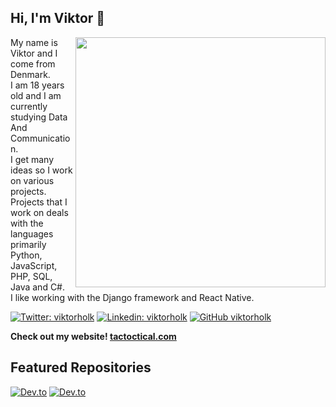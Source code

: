 <h2> Hi, I'm Viktor 👋</h2>
<img align='right' src="https://33.media.tumblr.com/f36d34d8012806dfc1a7cc23c050f524/tumblr_nrb1qjouY01s2wio8o4_500.gif" width="400">


My name is Viktor and I come from Denmark.<br />
I am 18 years old and I am currently studying Data And Communication.<br />
I get many ideas so I work on various projects.<br />
Projects that I work on deals with the languages primarily Python, JavaScript, PHP, SQL, Java and C#.<br />
I like working with the Django framework and React Native.

[![Twitter: viktorholk](https://img.shields.io/twitter/follow/viktorholk?style=social)](https://twitter.com/viktorholk)
[![Linkedin: viktorholk](https://img.shields.io/badge/-viktorholk-blue?style=flat-square&logo=Linkedin&logoColor=white&link=https://www.linkedin.com/in/viktorholk/)](https://www.linkedin.com/in/viktorholk/)
[![GitHub viktorholk](https://img.shields.io/github/followers/viktorholk?label=follow&style=social)](https://github.com/viktorholk)

**Check out my website! [tactoctical.com](http://tactoctical.com)**
<h2>Featured Repositories </h2>

[![Dev.to](https://github-readme-stats.vercel.app/api/pin/?username=viktorholk&repo=Script-Interactor)](https://github.com/viktorholk/Script-Interactor) [![Dev.to](https://github-readme-stats.vercel.app/api/pin/?username=viktorholk&repo=Private-Cloud-Service)](https://github.com/viktorholk/Private-Cloud-Service)
